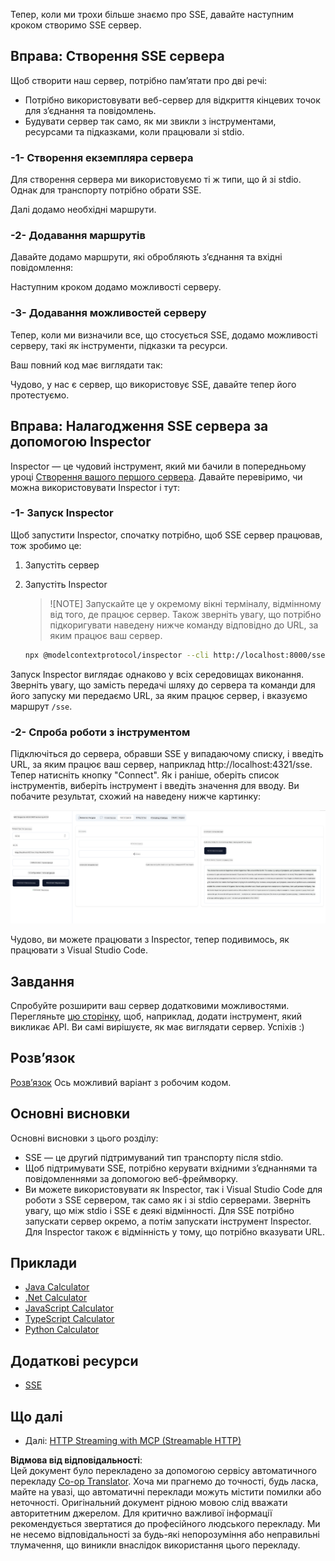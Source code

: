 <!--
CO_OP_TRANSLATOR_METADATA:
{
  "original_hash": "d90ca3d326c48fab2ac0ebd3a9876f59",
  "translation_date": "2025-07-13T20:03:51+00:00",
  "source_file": "03-GettingStarted/05-sse-server/README.md",
  "language_code": "uk"
}
-->
Тепер, коли ми трохи більше знаємо про SSE, давайте наступним кроком створимо SSE сервер.

## Вправа: Створення SSE сервера

Щоб створити наш сервер, потрібно пам’ятати про дві речі:

- Потрібно використовувати веб-сервер для відкриття кінцевих точок для з’єднання та повідомлень.
- Будувати сервер так само, як ми звикли з інструментами, ресурсами та підказками, коли працювали зі stdio.

### -1- Створення екземпляра сервера

Для створення сервера ми використовуємо ті ж типи, що й зі stdio. Однак для транспорту потрібно обрати SSE.

Далі додамо необхідні маршрути.

### -2- Додавання маршрутів

Давайте додамо маршрути, які обробляють з’єднання та вхідні повідомлення:

Наступним кроком додамо можливості серверу.

### -3- Додавання можливостей серверу

Тепер, коли ми визначили все, що стосується SSE, додамо можливості серверу, такі як інструменти, підказки та ресурси.

Ваш повний код має виглядати так:

Чудово, у нас є сервер, що використовує SSE, давайте тепер його протестуємо.

## Вправа: Налагодження SSE сервера за допомогою Inspector

Inspector — це чудовий інструмент, який ми бачили в попередньому уроці [Створення вашого першого сервера](/03-GettingStarted/01-first-server/README.md). Давайте перевіримо, чи можна використовувати Inspector і тут:

### -1- Запуск Inspector

Щоб запустити Inspector, спочатку потрібно, щоб SSE сервер працював, тож зробимо це:

1. Запустіть сервер

1. Запустіть Inspector

    > ![NOTE]
    > Запускайте це у окремому вікні терміналу, відмінному від того, де працює сервер. Також зверніть увагу, що потрібно підкоригувати наведену нижче команду відповідно до URL, за яким працює ваш сервер.

    ```sh
    npx @modelcontextprotocol/inspector --cli http://localhost:8000/sse --method tools/list
    ```

Запуск Inspector виглядає однаково у всіх середовищах виконання. Зверніть увагу, що замість передачі шляху до сервера та команди для його запуску ми передаємо URL, за яким працює сервер, і вказуємо маршрут `/sse`.

### -2- Спроба роботи з інструментом

Підключіться до сервера, обравши SSE у випадаючому списку, і введіть URL, за яким працює ваш сервер, наприклад http://localhost:4321/sse. Тепер натисніть кнопку "Connect". Як і раніше, оберіть список інструментів, виберіть інструмент і введіть значення для вводу. Ви побачите результат, схожий на наведену нижче картинку:

![SSE Server running in inspector](../../../../translated_images/sse-inspector.d86628cc597b8fae807a31d3d6837842f5f9ee1bcc6101013fa0c709c96029ad.uk.png)

Чудово, ви можете працювати з Inspector, тепер подивимось, як працювати з Visual Studio Code.

## Завдання

Спробуйте розширити ваш сервер додатковими можливостями. Перегляньте [цю сторінку](https://api.chucknorris.io/), щоб, наприклад, додати інструмент, який викликає API. Ви самі вирішуєте, як має виглядати сервер. Успіхів :)

## Розв’язок

[Розв’язок](./solution/README.md) Ось можливий варіант з робочим кодом.

## Основні висновки

Основні висновки з цього розділу:

- SSE — це другий підтримуваний тип транспорту після stdio.
- Щоб підтримувати SSE, потрібно керувати вхідними з’єднаннями та повідомленнями за допомогою веб-фреймворку.
- Ви можете використовувати як Inspector, так і Visual Studio Code для роботи з SSE сервером, так само як і зі stdio серверами. Зверніть увагу, що між stdio і SSE є деякі відмінності. Для SSE потрібно запускати сервер окремо, а потім запускати інструмент Inspector. Для Inspector також є відмінність у тому, що потрібно вказувати URL.

## Приклади

- [Java Calculator](../samples/java/calculator/README.md)
- [.Net Calculator](../../../../03-GettingStarted/samples/csharp)
- [JavaScript Calculator](../samples/javascript/README.md)
- [TypeScript Calculator](../samples/typescript/README.md)
- [Python Calculator](../../../../03-GettingStarted/samples/python)

## Додаткові ресурси

- [SSE](https://developer.mozilla.org/en-US/docs/Web/API/Server-sent_events)

## Що далі

- Далі: [HTTP Streaming with MCP (Streamable HTTP)](../06-http-streaming/README.md)

**Відмова від відповідальності**:  
Цей документ було перекладено за допомогою сервісу автоматичного перекладу [Co-op Translator](https://github.com/Azure/co-op-translator). Хоча ми прагнемо до точності, будь ласка, майте на увазі, що автоматичні переклади можуть містити помилки або неточності. Оригінальний документ рідною мовою слід вважати авторитетним джерелом. Для критично важливої інформації рекомендується звертатися до професійного людського перекладу. Ми не несемо відповідальності за будь-які непорозуміння або неправильні тлумачення, що виникли внаслідок використання цього перекладу.